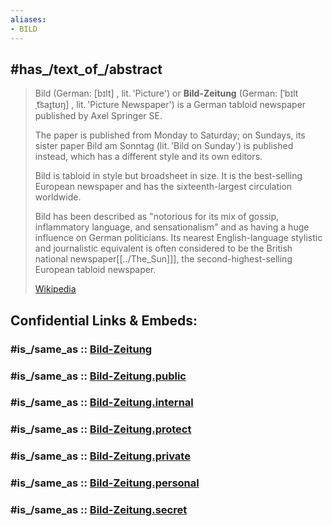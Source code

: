 ```yaml
---
aliases:
- BILD
---
```


## #has_/text_of_/abstract 

> Bild (German: [bɪlt] , lit. 'Picture') or **Bild-Zeitung** (German: [ˈbɪltˌt͡saɪ̯tʊŋ] , lit. 'Picture Newspaper') 
> is a German tabloid newspaper published by Axel Springer SE. 
> 
> The paper is published from Monday to Saturday; 
> on Sundays, its sister paper Bild am Sonntag (lit. 'Bild on Sunday') is published instead, 
> which has a different style and its own editors. 
> 
> Bild is tabloid in style but broadsheet in size. It is the best-selling European newspaper 
> and has the sixteenth-largest circulation worldwide. 
> 
> Bild has been described as "notorious for its mix of gossip, inflammatory language, and sensationalism" 
> and as having a huge influence on German politicians. 
> Its nearest English-language stylistic and journalistic equivalent is often considered to be 
> the British national newspaper[[../The_Sun]]], the second-highest-selling European tabloid newspaper.
>
> [Wikipedia](https://en.wikipedia.org/wiki/Bild) 


## Confidential Links & Embeds: 

### #is_/same_as :: [Bild-Zeitung](/_Standards/Society/Communication/Media/Journalism/Newspaper/Axel_Springer_Verlag/Bild-Zeitung.md) 

### #is_/same_as :: [Bild-Zeitung.public](/_public/Society/Communication/Media/Journalism/Newspaper/Axel_Springer_Verlag/Bild-Zeitung.public.md) 

### #is_/same_as :: [Bild-Zeitung.internal](/_internal/Society/Communication/Media/Journalism/Newspaper/Axel_Springer_Verlag/Bild-Zeitung.internal.md) 

### #is_/same_as :: [Bild-Zeitung.protect](/_protect/Society/Communication/Media/Journalism/Newspaper/Axel_Springer_Verlag/Bild-Zeitung.protect.md) 

### #is_/same_as :: [Bild-Zeitung.private](/_private/Society/Communication/Media/Journalism/Newspaper/Axel_Springer_Verlag/Bild-Zeitung.private.md) 

### #is_/same_as :: [Bild-Zeitung.personal](/_personal/Society/Communication/Media/Journalism/Newspaper/Axel_Springer_Verlag/Bild-Zeitung.personal.md) 

### #is_/same_as :: [Bild-Zeitung.secret](/_secret/Society/Communication/Media/Journalism/Newspaper/Axel_Springer_Verlag/Bild-Zeitung.secret.md)

